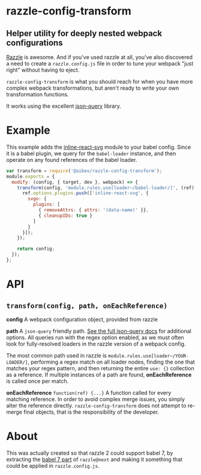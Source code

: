 # razzle-config-transform
## Helper utility for deeply nested webpack configurations

[Razzle](https://github.com/jaredpalmer/razzle) is awesome. And if you've used razzle at all, you've also discovered a need to create a `razzle.config.js` file in order to tune your webpack "just right" without having to eject.

`razzle-config-transform` is what you should reach for when you have more complex webpack transformations, but aren't ready to write your own transformation functions.

It works using the excellent [json-query](https://www.npmjs.com/package/json-query) library.

# Example
This example adds the [inline-react-svg](https://github.com/airbnb/babel-plugin-inline-react-svg) module to your babel config. Since it is a babel plugin, we query for the `babel-loader` instance, and then operate on any found references of the babel loader.

```js
var transform = require('@aibex/razzle-config-transform');
module.exports = {
  modify: (config, { target, dev }, webpack) => {
    transform(config, 'module.rules.use[loader~/babel-loader/]', (ref) => {
      ref.options.plugins.push(['inline-react-svg', {
        svgo: {
          plugins: [
            { removeAttrs: { attrs: '(data-name)' }},
            { cleanupIDs: true }
          ]
        }
      }]);
    });

    return config;
  });
};
```

# API
## `transform(config, path, onEachReference)`
**config** A webpack configuration object, provided from razzle

**path** A `json-query` friendly path. [See the full json-query docs](https://www.npmjs.com/package/json-query) for additional options. All queries run with the regex option enabled, as we must often look for fully-resolved loaders in the razzle version of a webpack config.

The most common path used in razzle is `module.rules.use[loader~/YOUR-LOADER/]`, performing a regex match on all loader nodes, finding the one that matches your regex pattern, and then returning the entire `use: {}` collection as a reference. If multiple instances of a path are found, **onEachReference** is called once per match.

**onEachReference** `function(ref) {...}` A function called for every matching reference. In order to avoid complex merge issues, you simply alter the reference directly. `razzle-config-transform` does not attempt to re-merge final objects, that is the responsibility of the developer.

# About
This was actually created so that razzle 2 could support babel 7, by extracting the [babel 7 part](https://github.com/jaredpalmer/razzle/blob/e89853267639d62d7930f6ad0e283a5049ccbd35/packages/babel-preset-razzle/index.js) of `razzle@next` and making it something that could be applied in `razzle.config.js`.
